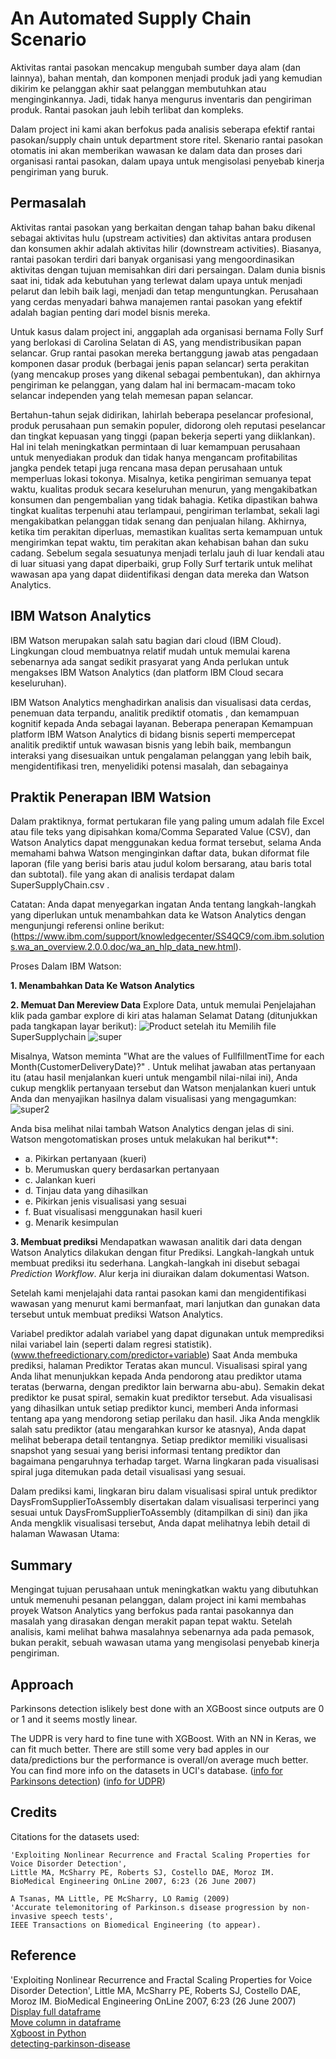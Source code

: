 # An Automated Supply Chain Scenario
Aktivitas rantai pasokan mencakup mengubah sumber daya alam (dan lainnya), bahan mentah, dan komponen menjadi produk jadi yang kemudian dikirim ke pelanggan akhir saat pelanggan membutuhkan atau menginginkannya. Jadi, tidak hanya mengurus inventaris dan pengiriman produk. Rantai pasokan jauh lebih terlibat dan kompleks.

Dalam project ini kami akan berfokus pada analisis seberapa efektif rantai pasokan/supply chain untuk department store ritel. Skenario rantai pasokan otomatis ini akan memberikan wawasan ke dalam data dan proses dari organisasi rantai pasokan, dalam upaya untuk mengisolasi penyebab kinerja pengiriman yang buruk.

## Permasalah
Aktivitas rantai pasokan yang berkaitan dengan tahap bahan baku dikenal sebagai aktivitas hulu (upstream activities) dan aktivitas antara produsen dan konsumen akhir adalah aktivitas hilir (downstream activities). Biasanya, rantai pasokan terdiri dari banyak organisasi yang mengoordinasikan aktivitas dengan tujuan memisahkan diri dari persaingan.
Dalam dunia bisnis saat ini, tidak ada kebutuhan yang terlewat dalam upaya untuk menjadi pelarut dan lebih baik lagi, menjadi dan tetap menguntungkan. Perusahaan yang cerdas menyadari bahwa manajemen rantai pasokan yang efektif adalah bagian penting dari model bisnis mereka.

Untuk kasus dalam project ini, anggaplah ada organisasi bernama Folly Surf yang berlokasi di Carolina Selatan di AS, yang mendistribusikan papan selancar. Grup rantai pasokan mereka bertanggung jawab atas pengadaan komponen dasar produk (berbagai jenis papan selancar) serta perakitan (yang mencakup proses yang dikenal sebagai pembentukan), dan akhirnya pengiriman ke pelanggan, yang dalam hal ini bermacam-macam toko selancar independen yang telah memesan papan selancar.

Bertahun-tahun sejak didirikan, lahirlah beberapa peselancar profesional, produk perusahaan pun semakin populer, didorong oleh reputasi peselancar dan tingkat kepuasan yang tinggi (papan bekerja seperti yang diiklankan). Hal ini telah meningkatkan permintaan di luar kemampuan perusahaan untuk menyediakan produk dan tidak hanya mengancam profitabilitas jangka pendek tetapi juga rencana masa depan perusahaan untuk memperluas lokasi tokonya.
Misalnya, ketika pengiriman semuanya tepat waktu, kualitas produk secara keseluruhan menurun, yang mengakibatkan konsumen dan pengembalian yang tidak bahagia. Ketika dipastikan bahwa tingkat kualitas terpenuhi atau terlampaui, pengiriman terlambat, sekali lagi mengakibatkan pelanggan tidak senang dan penjualan hilang. Akhirnya, ketika tim perakitan diperluas, memastikan kualitas serta kemampuan untuk mengirimkan tepat waktu, tim perakitan akan kehabisan bahan dan suku cadang.
Sebelum segala sesuatunya menjadi terlalu jauh di luar kendali atau di luar situasi yang dapat diperbaiki, grup Folly Surf tertarik untuk melihat wawasan apa yang dapat diidentifikasi dengan data mereka dan Watson Analytics. 

## IBM Watson Analytics
IBM Watson merupakan salah satu bagian dari cloud (IBM Cloud). Lingkungan cloud membuatnya relatif mudah untuk memulai karena sebenarnya ada sangat sedikit prasyarat yang Anda perlukan untuk mengakses IBM Watson Analytics (dan platform IBM Cloud secara keseluruhan).

IBM Watson Analytics menghadirkan analisis dan visualisasi data cerdas, penemuan data terpandu, analitik prediktif otomatis , dan kemampuan kognitif kepada Anda sebagai layanan. Beberapa penerapan Kemampuan platform IBM Watson Analytics di bidang bisnis seperti mempercepat analitik prediktif untuk wawasan bisnis yang lebih baik, membangun interaksi yang disesuaikan untuk pengalaman pelanggan yang lebih baik, mengidentifikasi tren, menyelidiki potensi masalah, dan sebagainya

## Praktik Penerapan IBM Watsion
Dalam praktiknya, format pertukaran file yang paling umum adalah file Excel atau file teks yang dipisahkan koma/Comma Separated Value (CSV), dan Watson Analytics dapat menggunakan kedua format tersebut, selama Anda memahami bahwa Watson menginginkan daftar data, bukan diformat file laporan (file yang berisi baris atau judul kolom bersarang, atau baris total dan subtotal). file yang akan di analisis terdapat dalam SuperSupplyChain.csv . 

Catatan: Anda dapat menyegarkan ingatan Anda tentang langkah-langkah yang diperlukan untuk menambahkan data ke Watson Analytics dengan mengunjungi referensi online berikut: (https://www.ibm.com/support/knowledgecenter/SS4QC9/com.ibm.solutions.wa_an_overview.2.0.0.doc/wa_an_hlp_data_new.html).

Proses Dalam IBM Watson:

**1. Menambahkan Data Ke Watson Analytics**

**2. Memuat Dan Mereview Data**
Explore Data, untuk memulai Penjelajahan klik pada gambar explore di kiri atas halaman Selamat Datang (ditunjukkan pada tangkapan layar berikut):
![Product](image/explore.jpeg)
setelah itu Memilih file SuperSupplychain 
![super](image/SuperSupplychain.jpeg)

Misalnya, Watson meminta  "What are the values of FullfillmentTime for each Month(CustomerDeliveryDate)?" . Untuk melihat jawaban atas pertanyaan itu (atau hasil menjalankan kueri untuk mengambil nilai-nilai ini), Anda cukup mengklik pertanyaan tersebut dan Watson menjalankan kueri untuk Anda dan menyajikan hasilnya dalam visualisasi yang mengagumkan:
![super2](image/visualisasi1.jpeg)

Anda bisa melihat nilai tambah Watson Analytics dengan jelas di sini. Watson mengotomatiskan proses untuk melakukan hal berikut**:
- a. Pikirkan pertanyaan (kueri)
- b. Merumuskan query berdasarkan pertanyaan
- c. Jalankan kueri
- d. Tinjau data yang dihasilkan
- e. Pikirkan jenis visualisasi yang sesuai
- f. Buat visualisasi menggunakan hasil kueri
- g. Menarik kesimpulan

**3. Membuat prediksi**
Mendapatkan wawasan analitik dari data dengan Watson Analytics dilakukan dengan fitur Prediksi. Langkah-langkah untuk membuat prediksi itu sederhana. Langkah-langkah ini disebut sebagai *Prediction Workflow*. Alur kerja ini diuraikan dalam dokumentasi Watson.

Setelah kami menjelajahi data rantai pasokan kami dan mengidentifikasi wawasan yang menurut kami bermanfaat, mari lanjutkan dan gunakan data tersebut untuk membuat prediksi Watson Analytics.

Variabel prediktor adalah variabel yang dapat digunakan untuk memprediksi nilai variabel lain (seperti dalam regresi statistik). 
(www.thefreedictionary.com/predictor+variable)
Saat Anda membuka prediksi, halaman Prediktor Teratas akan muncul. Visualisasi spiral yang Anda lihat menunjukkan kepada Anda pendorong atau prediktor utama teratas (berwarna, dengan prediktor lain berwarna abu-abu). Semakin dekat prediktor ke pusat spiral, semakin kuat prediktor tersebut.
Ada visualisasi yang dihasilkan untuk setiap prediktor kunci, memberi Anda informasi tentang apa yang mendorong setiap perilaku dan hasil. Jika Anda mengklik salah satu prediktor (atau mengarahkan kursor ke atasnya), Anda dapat melihat beberapa detail tentangnya. Setiap prediktor memiliki visualisasi snapshot yang sesuai yang berisi informasi tentang prediktor dan bagaimana pengaruhnya terhadap target. Warna lingkaran pada visualisasi spiral juga ditemukan pada detail visualisasi yang sesuai.

Dalam prediksi kami, lingkaran biru dalam visualisasi spiral untuk prediktor DaysFromSupplierToAssembly disertakan dalam visualisasi terperinci yang sesuai untuk DaysFromSupplierToAssembly (ditampilkan di sini) dan jika Anda mengklik visualisasi tersebut, Anda dapat melihatnya lebih detail di halaman Wawasan Utama:


## Summary
Mengingat tujuan perusahaan untuk meningkatkan waktu yang dibutuhkan untuk memenuhi pesanan pelanggan, dalam project ini kami membahas proyek Watson Analytics yang berfokus pada rantai pasokannya dan masalah yang dirasakan dengan merakit papan tepat waktu. Setelah analisis, kami melihat bahwa masalahnya sebenarnya ada pada pemasok, bukan perakit, sebuah wawasan utama yang mengisolasi penyebab kinerja pengiriman.

## Approach

Parkinsons detection islikely best done with an XGBoost since outputs are 0 or 1 and it seems mostly linear.

The UDPR is very hard to fine tune with XGBoost. With an NN in Keras, we can fit much better. There are still some very bad apples in our data/predictions bur the performance is overall/on average much better.
You can find more info on the datasets in UCI's database. ([info for Parkinsons detection](https://archive.ics.uci.edu/ml/machine-learning-databases/parkinsons/parkinsons.names)) ([info for UDPR](https://archive.ics.uci.edu/ml/machine-learning-databases/parkinsons/telemonitoring/parkinsons_updrs.names))

## Credits

Citations for the datasets used:

```
'Exploiting Nonlinear Recurrence and Fractal Scaling Properties for Voice Disorder Detection', 
Little MA, McSharry PE, Roberts SJ, Costello DAE, Moroz IM. 
BioMedical Engineering OnLine 2007, 6:23 (26 June 2007)
```

```
A Tsanas, MA Little, PE McSharry, LO Ramig (2009)
'Accurate telemonitoring of Parkinson.s disease progression by non-invasive speech tests',
IEEE Transactions on Biomedical Engineering (to appear).
```

## Reference

'Exploiting Nonlinear Recurrence and Fractal Scaling Properties for Voice Disorder Detection', Little MA, McSharry PE, Roberts SJ, Costello DAE, Moroz IM. BioMedical Engineering OnLine 2007, 6:23 (26 June 2007)  
[Display full dataframe](https://stackoverflow.com/questions/11707586/how-do-i-expand-the-output-display-to-see-more-columns-of-a-pandas-dataframe)  
[Move column in dataframe](https://stackoverflow.com/questions/25122099/move-column-by-name-to-front-of-table-in-pandas)  
[Xgboost in Python](https://www.datacamp.com/community/tutorials/xgboost-in-python)  
[detecting-parkinson-disease](https://data-flair.training/blogs/python-machine-learning-project-detecting-parkinson-disease/)
